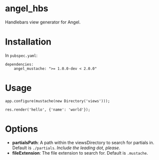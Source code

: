 # angel_hbs
Handlebars view generator for Angel.

# Installation
In `pubspec.yaml`:

    dependencies:
        angel_mustache: ">= 1.0.0-dev < 2.0.0"

# Usage
```
app.configure(mustache(new Directory('views')));
```

```
res.render('hello', {'name': 'world'});
```

# Options
- **partialsPath**: A path within the viewsDirectory to search for partials in.
    Default is `./partials`. *Include the leading dot, please*.
- **fileExtension**: The file extension to search for. Default is `.mustache`.